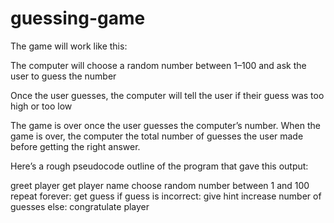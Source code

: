 # guessing-game
The game will work like this:

The computer will choose a random number between 1–100 and ask the user to guess the number

Once the user guesses, the computer will tell the user if their guess was too high or too low

The game is over once the user guesses the computer’s number. When the game is over, the computer the total number of guesses the user made before getting the right answer.

Here’s a rough pseudocode outline of the program that gave this output:

greet player
get player name
choose random number between 1 and 100
repeat forever:
    get guess
    if guess is incorrect:
        give hint
        increase number of guesses
    else:
        congratulate player